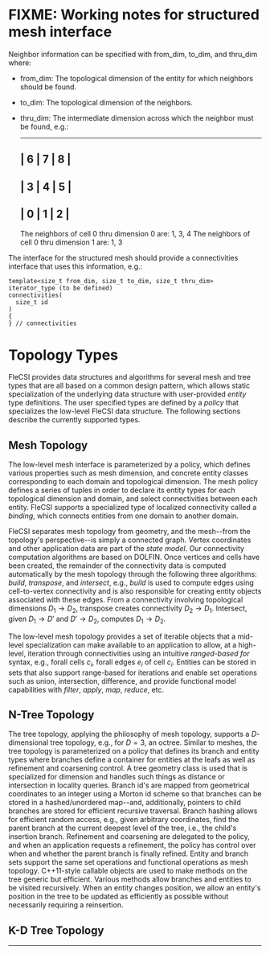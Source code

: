 <!-- CINCHDOC DOCUMENT(developer-guide) SECTION(topology-types) -->

# FIXME: Working notes for structured mesh interface

Neighbor information can be specified with from_dim, to_dim, and
thru_dim where:

* from_dim: The topological dimension of the entity for which neighbors
  should be found.

* to_dim: The topological dimension of the neighbors.

* thru_dim: The intermediate dimension across which the neighbor must be
  found, e.g.:

  -------------
  | 6 | 7 | 8 |
  -------------
  | 3 | 4 | 5 |
  -------------
  | 0 | 1 | 2 |
  -------------

  The neighbors of cell 0 thru dimension 0 are: 1, 3, 4
  The neighbors of cell 0 thru dimension 1 are: 1, 3

The interface for the structured mesh should provide a connectivities
interface that uses this information, e.g.:

    template<size_t from_dim, size_t to_dim, size_t thru_dim>
    iterator_type (to be defined)
    connectivities(
      size_t id
    )
    {
    } // connectivities

# Topology Types

FleCSI provides data structures and algorithms for several mesh and tree
types that are all based on a common design pattern, which allows static
specialization of the underlying data structure with user-provided
*entity* type definitions. The user specified types are defined by a
*policy* that specializes the low-level FleCSI data structure. The
following sections describe the currently supported types.

## Mesh Topology

The low-level mesh interface is parameterized by a policy, which defines
various properties such as mesh dimension, and concrete entity classes
corresponding to each domain and topological dimension. The mesh policy
defines a series of tuples in order to declare its entity types for each
topological dimension and domain, and select connectivities between each
entity. FleCSI supports a specialized type of localized connectivity
called a *binding*, which connects entities from one domain to
another domain.

FleCSI separates mesh topology from geometry, and the mesh--from the
topology's perspective--is simply a connected graph. Vertex coordinates
and other application data are part of the *state model*. Our
connectivity computation algorithms are based on DOLFIN.
Once vertices and cells have been created, the remainder of the
connectivity data is computed automatically by the mesh topology through
the following three algorithms: *build*, *transpose*, and *intersect*,
e.g., *build* is used to compute edges using cell-to-vertex connectivity
and is also responsible for creating entity objects associated with
these edges. From a connectivity involving topological dimensions $D_1
\rightarrow D_2$, transpose creates connectivity $D_2 \rightarrow D_1$.
Intersect, given $D_1 \rightarrow D'$ and $D' \rightarrow D_2$, computes
$D_1 \rightarrow D_2$.  

The low-level mesh topology provides a set of iterable objects that a
mid-level specialization can make available to an application to allow,
at a high-level, iteration through connectivities using an intuitive
*ranged-based for* syntax, e.g., forall cells $c_i$, forall edges
$e_i$ of cell $c_i$. Entities can be stored in sets that also support
range-based for iterations and enable set operations such as union,
intersection, difference, and provide functional model capabilities with
*filter*, *apply*, *map*, *reduce*, etc. 

## N-Tree Topology

The tree topology, applying the philosophy of mesh topology, supports a
$D$-dimensional tree topology, e.g., for $D = 3$, an octree. Similar to
meshes, the tree topology is parameterized on a policy that defines its
branch and entity types where branches define a container for entities
at the leafs as well as refinement and coarsening control. A tree
geometry class is used that is specialized for dimension and handles
such things as distance or intersection in locality queries. Branch id's
are mapped from geometrical coordinates to an integer using a Morton id
scheme so that branches can be stored in a hashed/unordered map--and,
additionally, pointers to child branches are stored for efficient
recursive traversal. Branch hashing allows for efficient random access,
e.g., given arbitrary coordinates, find the parent branch at the current
deepest level of the tree, i.e., the child's insertion branch.
Refinement and coarsening are delegated to the policy, and when an
application requests a refinement, the policy has control over when and
whether the parent branch is finally refined. Entity and branch sets
support the same set operations and functional operations as mesh
topology. C++11-style callable objects are used to make methods on the
tree generic but efficient. Various methods allow branches and entities
to be visited recursively. When an entity changes position, we allow an
entity's position in the tree to be updated as efficiently as possible
without necessarily requiring a reinsertion.

## K-D Tree Topology

--------------------------------------------------------------------------------

<!-- vim: set tabstop=2 shiftwidth=2 expandtab fo=cqt tw=72 : -->
